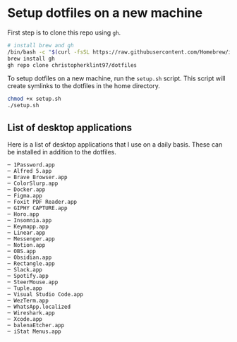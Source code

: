 # Setup dotfiles on a new machine

First step is to clone this repo using `gh`.

```bash
# install brew and gh
/bin/bash -c "$(curl -fsSL https://raw.githubusercontent.com/Homebrew/install/HEAD/install.sh)"
brew install gh
gh repo clone christopherklint97/dotfiles
```

To setup dotfiles on a new machine, run the `setup.sh` script. This script will create symlinks to the dotfiles in the home directory.

```bash
chmod +x setup.sh
./setup.sh
```

## List of desktop applications

Here is a list of desktop applications that I use on a daily basis. These can be installed in addition to the dotfiles.
    
    ─ 1Password.app
    ─ Alfred 5.app
    ─ Brave Browser.app
    ─ ColorSlurp.app
    ─ Docker.app
    ─ Figma.app
    ─ Foxit PDF Reader.app
    ─ GIPHY CAPTURE.app
    ─ Horo.app
    ─ Insomnia.app
    ─ Keymapp.app
    ─ Linear.app
    ─ Messenger.app
    ─ Notion.app
    ─ OBS.app
    ─ Obsidian.app
    ─ Rectangle.app
    ─ Slack.app
    ─ Spotify.app
    ─ SteerMouse.app
    ─ Tuple.app
    ─ Visual Studio Code.app
    ─ WezTerm.app
    ─ WhatsApp.localized
    ─ Wireshark.app
    ─ Xcode.app
    ─ balenaEtcher.app
    ─ iStat Menus.app
